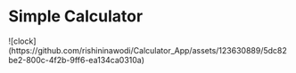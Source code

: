  <h1>Simple Calculator</h1>
![clock](https://github.com/rishininawodi/Calculator_App/assets/123630889/5dc82be2-800c-4f2b-9ff6-ea134ca0310a)
